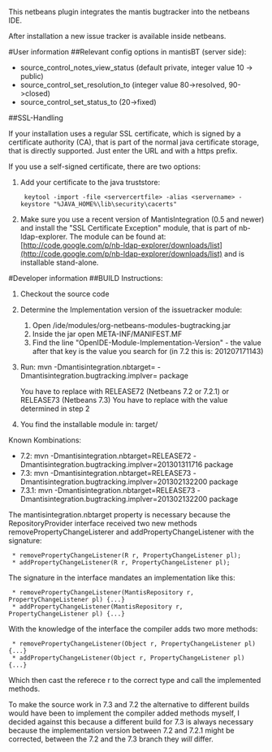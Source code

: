 This netbeans plugin integrates the mantis bugtracker into the netbeans IDE.

After installation a new issue tracker is available inside netbeans.

#User information
##Relevant config options in mantisBT (server side):

- source_control_notes_view_status (default private, integer value 10 -> public)
- source_control_set_resolution_to (integer value 80->resolved, 90->closed)
- source_control_set_status_to (20->fixed)

##SSL-Handling

If your installation uses a regular SSL certificate, which is signed by a 
certificate authority (CA), that is part of the normal java certificate storage,
that is directly supported. Just enter the URL and with a https prefix.

If you use a self-signed certificate, there are two options:

1. Add your certificate to the java truststore:

        keytool -import -file <servercertfile> -alias <servername> -keystore "%JAVA_HOME%\lib\security\cacerts"

2. Make sure you use a recent version of MantisIntegration (0.5 and newer) and
install the "SSL Certificate Exception" module, that is part of nb-ldap-explorer.
The module can be found at: [http://code.google.com/p/nb-ldap-explorer/downloads/list](http://code.google.com/p/nb-ldap-explorer/downloads/list)
and is installable stand-alone.

#Developer information
##BUILD Instructions:

1. Checkout the source code
2. Determine the Implementation version of the issuetracker module:   
    1. Open /ide/modules/org-netbeans-modules-bugtracking.jar
    2. Inside the jar open META-INF/MANIFEST.MF
    3. Find the line "OpenIDE-Module-Implementation-Version" - the value after that key is the value you search for (in 7.2 this is: 201207171143)
3. Run:
    mvn -Dmantisintegration.nbtarget=<RELEASE> -Dmantisintegration.bugtracking.implver=<BUGTRACKINGIMPL> package
    
    You have to replace <RELEASE> with RELEASE72 (Netbeans 7.2 or 7.2.1) or RELEASE73 (Netbeans 7.3)
    You have to replace <BUGTRACKINGIMPL> with the value determined in step 2
4. You find the installable module in: target/

Known Kombinations:

* 7.2: mvn -Dmantisintegration.nbtarget=RELEASE72 -Dmantisintegration.bugtracking.implver=201301311716 package
* 7.3: mvn -Dmantisintegration.nbtarget=RELEASE73 -Dmantisintegration.bugtracking.implver=201302132200 package
* 7.3.1: mvn -Dmantisintegration.nbtarget=RELEASE73 -Dmantisintegration.bugtracking.implver=201302132200 package

The mantisintegration.nbtarget property is necessary because the RepositoryProvider
interface received two new methods removePropertyChangeListerer and addPropertyChangeListener
with the signature:

     * removePropertyChangeListener(R r, PropertyChangeListener pl);
     * addPropertyChangeListener(R r, PropertyChangeListener pl);

The signature in the interface mandates an implementation like this:

     * removePropertyChangeListener(MantisRepository r, PropertyChangeListener pl) {...}
     * addPropertyChangeListener(MantisRepository r, PropertyChangeListener pl) {...}

With the knowledge of the interface the compiler adds two more methods:

     * removePropertyChangeListener(Object r, PropertyChangeListener pl) {...}
     * addPropertyChangeListener(Object r, PropertyChangeListener pl) {...}

Which then cast the referece r to the correct type and call the implemented methods.

To make the source work in 7.3 and 7.2 the alternative to different builds would
have been to implement the compiler added methods myself, I decided against this
because a different build for 7.3 is always necessary because the implementation
version between 7.2 and 7.2.1 might be corrected, between the 7.2 and the 7.3
branch they _will_ differ.
